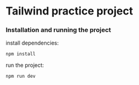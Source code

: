 # Tailwind practice project

### Installation and running the project

install dependencies:

    npm install

run the project:

    npm run dev
